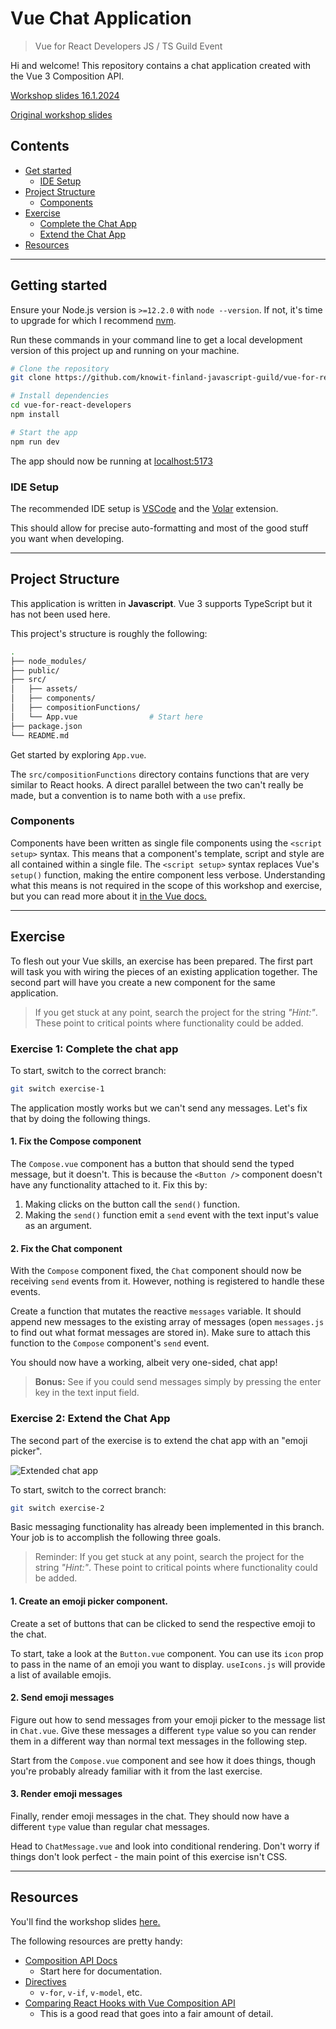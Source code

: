 # Vue Chat Application

> Vue for React Developers JS / TS Guild Event

Hi and welcome! This repository contains a chat application created with the Vue 3 Composition API.

[Workshop slides 16.1.2024](./docs/Introduction%20to%20Declarative%20DOM%20Manipulation%202024.pdf)

[Original workshop slides](https://xd.adobe.com/view/4a2bc58a-b5cf-45b3-ab5d-771d7ec9dd83-1f78/)

## Contents

- [Get started](#getting-started)
  - [IDE Setup](#ide-setup)
- [Project Structure](#project-structure)
  - [Components](#components)
- [Exercise](#exercise)
  - [Complete the Chat App](#exercise-1-complete-the-chat-app)
  - [Extend the Chat App](#exercise-2-extend-the-chat-app)
- [Resources](#resources)

---

## Getting started

Ensure your Node.js version is `>=12.2.0` with `node --version`. If not, it's time to upgrade for which I recommend [nvm](https://github.com/nvm-sh/nvm).

Run these commands in your command line to get a local development version of this project up and running on your machine.

```bash
# Clone the repository
git clone https://github.com/knowit-finland-javascript-guild/vue-for-react-developers.git

# Install dependencies
cd vue-for-react-developers
npm install

# Start the app
npm run dev
```

The app should now be running at [localhost:5173](http://localhost:5173])

### IDE Setup

The recommended IDE setup is [VSCode](https://code.visualstudio.com/) and the [Volar](https://marketplace.visualstudio.com/items?itemName=johnsoncodehk.volar) extension.

This should allow for precise auto-formatting and most of the good stuff you want when developing.

---

## Project Structure

This application is written in **Javascript**. Vue 3 supports TypeScript but it has not been used here.

This project's structure is roughly the following:

```bash
.
├── node_modules/
├── public/
├── src/
│   ├── assets/
│   ├── components/
│   ├── compositionFunctions/
│   └── App.vue                # Start here
├── package.json
└── README.md
```

Get started by exploring `App.vue`.

The `src/compositionFunctions` directory contains functions that are very similar to React hooks. A direct parallel between the two can't really be made, but a convention is to name both with a `use` prefix.

### Components

Components have been written as single file components using the `<script setup>` syntax. This means that a component's template, script and style are all contained within a single file. The `<script setup>` syntax replaces Vue's `setup()` function, making the entire component less verbose. Understanding what this means is not required in the scope of this workshop and exercise, but you can read more about it [in the Vue docs.](https://vuejs.org/api/sfc-script-setup.html)

---

## Exercise

To flesh out your Vue skills, an exercise has been prepared. The first part will task you with wiring the pieces of an existing application together. The second part will have you create a new component for the same application.

> If you get stuck at any point, search the project for the string _"Hint:"_. These point to critical points where functionality could be added.

### Exercise 1: Complete the chat app

To start, switch to the correct branch:

```bash
git switch exercise-1
```

The application mostly works but we can't send any messages. Let's fix that by doing the following things.

#### **1. Fix the Compose component**

The `Compose.vue` component has a button that should send the typed message, but it doesn't. This is because the `<Button />` component doesn't have any functionality attached to it. Fix this by:

1. Making clicks on the button call the `send()` function.
2. Making the `send()` function emit a `send` event with the text input's value as an argument.

#### **2. Fix the Chat component**

With the `Compose` component fixed, the `Chat` component should now be receiving `send` events from it. However, nothing is registered to handle these events.

Create a function that mutates the reactive `messages` variable. It should append new messages to the existing array of messages (open `messages.js` to find out what format messages are stored in). Make sure to attach this function to the `Compose` component's `send` event.

You should now have a working, albeit very one-sided, chat app!

> **Bonus:** See if you could send messages simply by pressing the enter key in the text input field.

### Exercise 2: Extend the Chat App

The second part of the exercise is to extend the chat app with an "emoji picker".

![Extended chat app](/docs/exercise-2-result.png)

To start, switch to the correct branch:

```bash
git switch exercise-2
```

Basic messaging functionality has already been implemented in this branch. Your job is to accomplish the following three goals.

> Reminder: If you get stuck at any point, search the project for the string _"Hint:"_. These point to critical points where functionality could be added.

#### **1. Create an emoji picker component.**

Create a set of buttons that can be clicked to send the respective emoji to the chat.

To start, take a look at the `Button.vue` component. You can use its `icon` prop to pass in the name of an emoji you want to display. `useIcons.js` will provide a list of available emojis.

#### **2. Send emoji messages**

Figure out how to send messages from your emoji picker to the message list in `Chat.vue`. Give these messages a different `type` value so you can render them in a different way than normal text messages in the following step.

Start from the `Compose.vue` component and see how it does things, though you're probably already familiar with it from the last exercise.

#### **3. Render emoji messages**

Finally, render emoji messages in the chat. They should now have a different `type` value than regular chat messages.

Head to `ChatMessage.vue` and look into conditional rendering. Don't worry if things don't look perfect - the main point of this exercise isn't CSS.

---

## Resources

You'll find the workshop slides [here.](https://xd.adobe.com/view/4a2bc58a-b5cf-45b3-ab5d-771d7ec9dd83-1f78/)

The following resources are pretty handy:

- [Composition API Docs](https://vuejs.org/api/#composition-api)
  - Start here for documentation.
- [Directives](https://vuejs.org/api/built-in-directives.html#v-text)
  - `v-for`, `v-if`, `v-model`, etc.
- [Comparing React Hooks with Vue Composition API](https://dev.to/voluntadpear/comparing-react-hooks-with-vue-composition-api-4b32)
  - This is a good read that goes into a fair amount of detail.
